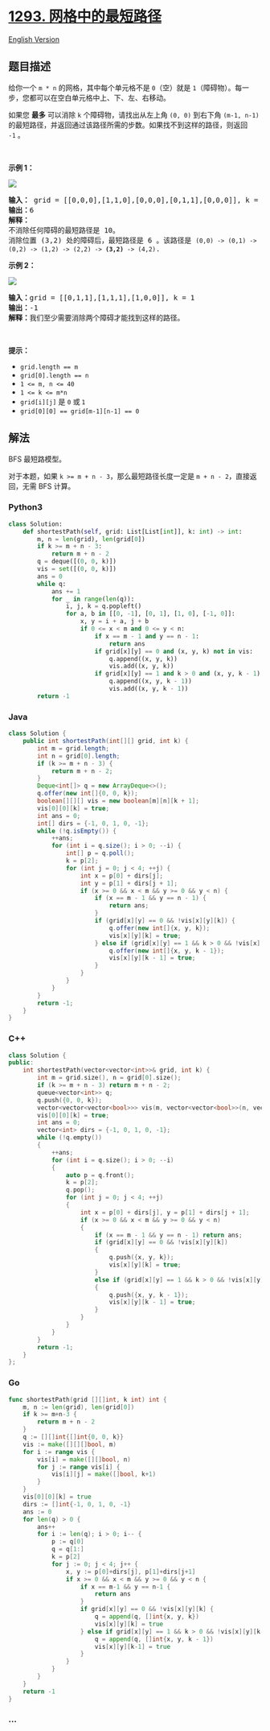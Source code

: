 # [1293. 网格中的最短路径](https://leetcode-cn.com/problems/shortest-path-in-a-grid-with-obstacles-elimination)

[English Version](/solution/1200-1299/1293.Shortest%20Path%20in%20a%20Grid%20with%20Obstacles%20Elimination/README_EN.md)

## 题目描述

<!-- 这里写题目描述 -->

<p>给你一个&nbsp;<code>m * n</code>&nbsp;的网格，其中每个单元格不是&nbsp;<code>0</code>（空）就是&nbsp;<code>1</code>（障碍物）。每一步，您都可以在空白单元格中上、下、左、右移动。</p>

<p>如果您 <strong>最多</strong> 可以消除 <code>k</code> 个障碍物，请找出从左上角 <code>(0, 0)</code> 到右下角 <code>(m-1, n-1)</code> 的最短路径，并返回通过该路径所需的步数。如果找不到这样的路径，则返回 <code>-1</code>&nbsp;。</p>

<p>&nbsp;</p>

<p><strong>示例 1：</strong></p>

<p><img src="https://cdn.jsdelivr.net/gh/doocs/leetcode@main/solution/1200-1299/1293.Shortest%20Path%20in%20a%20Grid%20with%20Obstacles%20Elimination/images/short1-grid.jpg" /></p>

<pre>
<strong>输入：</strong> grid = [[0,0,0],[1,1,0],[0,0,0],[0,1,1],[0,0,0]], k = 1
<strong>输出：</strong>6
<strong>解释：
</strong>不消除任何障碍的最短路径是 10。
消除位置 (3,2) 处的障碍后，最短路径是 6 。该路径是 <code>(0,0) -&gt; (0,1) -&gt; (0,2) -&gt; (1,2) -&gt; (2,2) -&gt; <strong>(3,2)</strong> -&gt; (4,2)</code>.
</pre>

<p><strong>示例 2：</strong></p>

<p><img src="https://cdn.jsdelivr.net/gh/doocs/leetcode@main/solution/1200-1299/1293.Shortest%20Path%20in%20a%20Grid%20with%20Obstacles%20Elimination/images/short2-grid.jpg" /></p>

<pre>
<strong>输入：</strong>grid = [[0,1,1],[1,1,1],[1,0,0]], k = 1
<strong>输出：</strong>-1
<strong>解释：</strong>我们至少需要消除两个障碍才能找到这样的路径。
</pre>

<p>&nbsp;</p>

<p><strong>提示：</strong></p>

<ul>
	<li><code>grid.length&nbsp;== m</code></li>
	<li><code>grid[0].length&nbsp;== n</code></li>
	<li><code>1 &lt;= m, n &lt;= 40</code></li>
	<li><code>1 &lt;= k &lt;= m*n</code></li>
	<li><code>grid[i][j]</code>&nbsp;是&nbsp;<code>0</code>&nbsp;或<strong>&nbsp;</strong><code>1</code></li>
	<li><code>grid[0][0] == grid[m-1][n-1] == 0</code></li>
</ul>

## 解法

<!-- 这里可写通用的实现逻辑 -->

BFS 最短路模型。

对于本题，如果 `k >= m + n - 3`，那么最短路径长度一定是 `m + n - 2`，直接返回，无需 BFS 计算。

<!-- tabs:start -->

### **Python3**

<!-- 这里可写当前语言的特殊实现逻辑 -->

```python
class Solution:
    def shortestPath(self, grid: List[List[int]], k: int) -> int:
        m, n = len(grid), len(grid[0])
        if k >= m + n - 3:
            return m + n - 2
        q = deque([(0, 0, k)])
        vis = set([(0, 0, k)])
        ans = 0
        while q:
            ans += 1
            for _ in range(len(q)):
                i, j, k = q.popleft()
                for a, b in [[0, -1], [0, 1], [1, 0], [-1, 0]]:
                    x, y = i + a, j + b
                    if 0 <= x < m and 0 <= y < n:
                        if x == m - 1 and y == n - 1:
                            return ans
                        if grid[x][y] == 0 and (x, y, k) not in vis:
                            q.append((x, y, k))
                            vis.add((x, y, k))
                        if grid[x][y] == 1 and k > 0 and (x, y, k - 1) not in vis:
                            q.append((x, y, k - 1))
                            vis.add((x, y, k - 1))
        return -1
```

### **Java**

<!-- 这里可写当前语言的特殊实现逻辑 -->

```java
class Solution {
    public int shortestPath(int[][] grid, int k) {
        int m = grid.length;
        int n = grid[0].length;
        if (k >= m + n - 3) {
            return m + n - 2;
        }
        Deque<int[]> q = new ArrayDeque<>();
        q.offer(new int[]{0, 0, k});
        boolean[][][] vis = new boolean[m][n][k + 1];
        vis[0][0][k] = true;
        int ans = 0;
        int[] dirs = {-1, 0, 1, 0, -1};
        while (!q.isEmpty()) {
            ++ans;
            for (int i = q.size(); i > 0; --i) {
                int[] p = q.poll();
                k = p[2];
                for (int j = 0; j < 4; ++j) {
                    int x = p[0] + dirs[j];
                    int y = p[1] + dirs[j + 1];
                    if (x >= 0 && x < m && y >= 0 && y < n) {
                        if (x == m - 1 && y == n - 1) {
                            return ans;
                        }
                        if (grid[x][y] == 0 && !vis[x][y][k]) {
                            q.offer(new int[]{x, y, k});
                            vis[x][y][k] = true;
                        } else if (grid[x][y] == 1 && k > 0 && !vis[x][y][k - 1]) {
                            q.offer(new int[]{x, y, k - 1});
                            vis[x][y][k - 1] = true;
                        }
                    }
                }
            }
        }
        return -1;
    }
}
```

### **C++**

```cpp
class Solution {
public:
    int shortestPath(vector<vector<int>>& grid, int k) {
        int m = grid.size(), n = grid[0].size();
        if (k >= m + n - 3) return m + n - 2;
        queue<vector<int>> q;
        q.push({0, 0, k});
        vector<vector<vector<bool>>> vis(m, vector<vector<bool>>(n, vector<bool>(k + 1)));
        vis[0][0][k] = true;
        int ans = 0;
        vector<int> dirs = {-1, 0, 1, 0, -1};
        while (!q.empty())
        {
            ++ans;
            for (int i = q.size(); i > 0; --i)
            {
                auto p = q.front();
                k = p[2];
                q.pop();
                for (int j = 0; j < 4; ++j)
                {
                    int x = p[0] + dirs[j], y = p[1] + dirs[j + 1];
                    if (x >= 0 && x < m && y >= 0 && y < n)
                    {
                        if (x == m - 1 && y == n - 1) return ans;
                        if (grid[x][y] == 0 && !vis[x][y][k])
                        {
                            q.push({x, y, k});
                            vis[x][y][k] = true;
                        }
                        else if (grid[x][y] == 1 && k > 0 && !vis[x][y][k - 1])
                        {
                            q.push({x, y, k - 1});
                            vis[x][y][k - 1] = true;
                        }
                    }
                }
            }
        }
        return -1;
    }
};
```

### **Go**

```go
func shortestPath(grid [][]int, k int) int {
	m, n := len(grid), len(grid[0])
	if k >= m+n-3 {
		return m + n - 2
	}
	q := [][]int{[]int{0, 0, k}}
	vis := make([][][]bool, m)
	for i := range vis {
		vis[i] = make([][]bool, n)
		for j := range vis[i] {
			vis[i][j] = make([]bool, k+1)
		}
	}
	vis[0][0][k] = true
	dirs := []int{-1, 0, 1, 0, -1}
	ans := 0
	for len(q) > 0 {
		ans++
		for i := len(q); i > 0; i-- {
			p := q[0]
			q = q[1:]
			k = p[2]
			for j := 0; j < 4; j++ {
				x, y := p[0]+dirs[j], p[1]+dirs[j+1]
				if x >= 0 && x < m && y >= 0 && y < n {
					if x == m-1 && y == n-1 {
						return ans
					}
					if grid[x][y] == 0 && !vis[x][y][k] {
						q = append(q, []int{x, y, k})
						vis[x][y][k] = true
					} else if grid[x][y] == 1 && k > 0 && !vis[x][y][k-1] {
						q = append(q, []int{x, y, k - 1})
						vis[x][y][k-1] = true
					}
				}
			}
		}
	}
	return -1
}
```

### **...**

```

```

<!-- tabs:end -->
